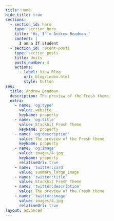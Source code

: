 ```yaml
---
title: Home
hide_title: true
sections:
  - section_id: hero
    type: section_hero
    title: 'Hi, I''m Andrew Beadman.'
    content: |
      I am a IT student
  - section_id: recent-posts
    type: section_posts
    title: Units
    posts_number: 4
    actions:
      - label: View Blog
        url: blog/index.html
        style: button
seo:
  title: Andrew Beadman
  description: The preview of the Fresh theme
  extra:
    - name: 'og:type'
      value: website
      keyName: property
    - name: 'og:title'
      value: Stackbit Fresh Theme
      keyName: property
    - name: 'og:description'
      value: The preview of the Fresh theme
      keyName: property
    - name: 'og:image'
      value: images/4.jpg
      keyName: property
      relativeUrl: true
    - name: 'twitter:card'
      value: summary_large_image
    - name: 'twitter:title'
      value: Stackbit Fresh Theme
    - name: 'twitter:description'
      value: The preview of the Fresh theme
    - name: 'twitter:image'
      value: images/4.jpg
      relativeUrl: true
layout: advanced
---
```

